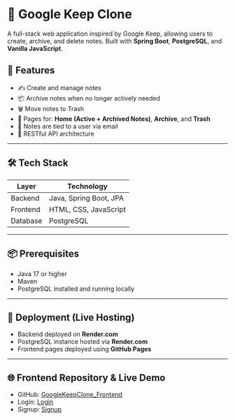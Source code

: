 # 📝 Google Keep Clone

A full-stack web application inspired by Google Keep, allowing users to create, archive, and delete notes. Built with **Spring Boot**, **PostgreSQL**, and **Vanilla JavaScript**.

## 🚀 Features

- ✍️ Create and manage notes
- 📦 Archive notes when no longer actively needed
- 🗑️ Move notes to Trash
- 📂 Pages for: **Home (Active + Archived Notes)**, **Archive**, and **Trash**
- 📧 Notes are tied to a user via email
- 📡 RESTful API architecture

---

## 🛠️ Tech Stack

| Layer      | Technology                  |
|------------|-----------------------------|
| Backend    | Java, Spring Boot, JPA      |
| Frontend   | HTML, CSS, JavaScript       |
| Database   | PostgreSQL                  |

---

## 📦 Prerequisites

- Java 17 or higher
- Maven
- PostgreSQL installed and running locally

---

## 🚀 Deployment (Live Hosting)

- Backend deployed on **Render.com**
- PostgreSQL instance hosted via **Render.com**
- Frontend pages deployed using **GitHub Pages**

---

## 🌐 Frontend Repository & Live Demo

- GitHub: [GoogleKeepClone_Frontend](https://github.com/utej8553/GoogleKeepClone_Frontend)
- Login: [Login](https://utej8553.github.io/GoogleKeepClone_Frontend/login/login.html)
- Signup: [Signup](https://utej8553.github.io/GoogleKeepClone_Frontend/signup/signup.html)
